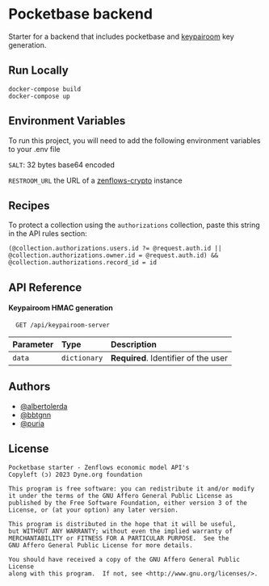 # Pocketbase backend

Starter for a backend that includes pocketbase and [keypairoom](https://github.com/LedgerProject/keypairoom) key generation.

## Run Locally

```
docker-compose build
docker-compose up
```

## Environment Variables

To run this project, you will need to add the following environment variables to your .env file

`SALT`: 32 bytes base64 encoded

`RESTROOM_URL` the URL of a [zenflows-crypto](https://github.com/interfacerproject/zenflows-crypto) instance

## Recipes

To protect a collection using the `authorizations` collection, paste this string in the API rules section:

```
(@collection.authorizations.users.id ?= @request.auth.id || @collection.authorizations.owner.id = @request.auth.id) && @collection.authorizations.record_id = id
```

## API Reference

#### Keypairoom HMAC generation

```http
  GET /api/keypairoom-server
```

| Parameter | Type         | Description                          |
| :-------- | :----------- | :----------------------------------- |
| `data`    | `dictionary` | **Required**. Identifier of the user |

## Authors

-   [@albertolerda](https://github.com/albertolerda)
-   [@bbtgnn](https://github.com/bbtgnn)
-   [@puria](https://github.com/puria)

## License

```
Pocketbase starter - Zenflows economic model API's
Copyleft (ɔ) 2023 Dyne.org foundation

This program is free software: you can redistribute it and/or modify
it under the terms of the GNU Affero General Public License as
published by the Free Software Foundation, either version 3 of the
License, or (at your option) any later version.

This program is distributed in the hope that it will be useful,
but WITHOUT ANY WARRANTY; without even the implied warranty of
MERCHANTABILITY or FITNESS FOR A PARTICULAR PURPOSE.  See the
GNU Affero General Public License for more details.

You should have received a copy of the GNU Affero General Public License
along with this program.  If not, see <http://www.gnu.org/licenses/>.

```
